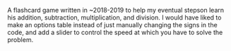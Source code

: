 A flashcard game written in ~2018-2019 to help my eventual stepson learn his addition, subtraction, multiplication, and division.  I would have liked to make an options table instead of just manually changing the signs in the code, and add a slider to control the speed at which you have to solve the problem.

